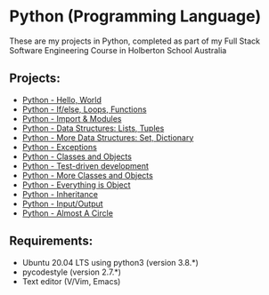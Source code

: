 # Python (Programming Language)
These are my projects in Python, completed as part of my Full Stack Software Engineering Course in Holberton School Australia

## Projects:
* [Python - Hello, World](python-hello_world/)
* [Python - If/else, Loops, Functions](python-if_else_loops_functions/)
* [Python - Import & Modules](python-import_modules/)
* [Python - Data Structures: Lists, Tuples](python-data_structures/)
* [Python - More Data Structures: Set, Dictionary](python-more_data_structures/)
* [Python - Exceptions](python-exceptions/)
* [Python - Classes and Objects](python-classes/)
* [Python - Test-driven development](python-test_driven_development/)
* [Python - More Classes and Objects](python-more_classes/)
* [Python - Everything is Object](python-everything_is_object/)
* [Python - Inheritance](python-inheritance/)
* [Python - Input/Output](python-input_output/)
* [Python - Almost A Circle](python-almost_a_circle/)

## Requirements:
* Ubuntu 20.04 LTS using python3 (version 3.8.*)
* pycodestyle (version 2.7.*)
* Text editor (V/Vim, Emacs)
